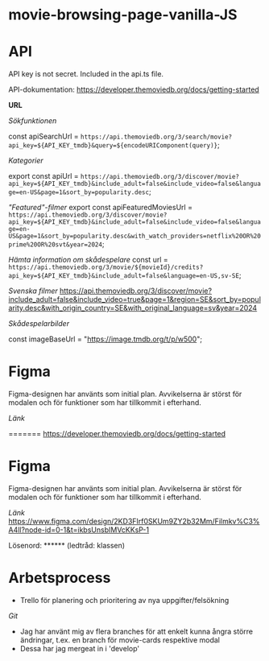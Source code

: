 # movie-browsing-page-vanilla-JS

# API
API key is not secret. Included in the api.ts file.


API-dokumentation:
https://developer.themoviedb.org/docs/getting-started

__URL__

_Sökfunktionen_

 const apiSearchUrl = `https://api.themoviedb.org/3/search/movie?api_key=${API_KEY_tmdb}&query=${encodeURIComponent(query)}`;

_Kategorier_

export const apiUrl = `https://api.themoviedb.org/3/discover/movie?api_key=${API_KEY_tmdb}&include_adult=false&include_video=false&language=en-US&page=1&sort_by=popularity.desc`;

_"Featured"-filmer_
export const apiFeaturedMoviesUrl = `https://api.themoviedb.org/3/discover/movie?api_key=${API_KEY_tmdb}&include_adult=false&include_video=false&language=en-US&page=1&sort_by=popularity.desc&with_watch_providers=netflix%20OR%20prime%20OR%20svt&year=2024`;


_Hämta information om skådespelare_
const url = `https://api.themoviedb.org/3/movie/${movieId}/credits?api_key=${API_KEY_tmdb}&include_adult=false&language=en-US,sv-SE`;

_Svenska filmer_
https://api.themoviedb.org/3/discover/movie?include_adult=false&include_video=true&page=1&region=SE&sort_by=popularity.desc&with_origin_country=SE&with_original_language=sv&year=2024


_Skådespelarbilder_

const imageBaseUrl = "https://image.tmdb.org/t/p/w500";




# Figma
Figma-designen har använts som initial plan. Avvikelserna är störst för modalen och för funktioner som har tillkommit i efterhand.


_Länk_

=======
https://developer.themoviedb.org/docs/getting-started

# Figma
Figma-designen har använts som initial plan. Avvikelserna är störst för modalen och för funktioner som har tillkommit i efterhand.

_Länk_
https://www.figma.com/design/2KD3FIrf0SKUm9ZY2b32Mm/Filmkv%C3%A4ll?node-id=0-1&t=ikbsUnsbIMVcKKsP-1

Lösenord: ****** (ledtråd: klassen)


# Arbetsprocess

* Trello för planering och prioritering av nya uppgifter/felsökning

_Git_ 
* Jag har använt mig av flera branches för att enkelt kunna ångra större ändringar, t.ex. en branch för movie-cards respektive modal
* Dessa har jag mergeat in i 'develop'

